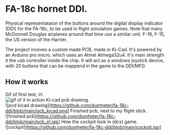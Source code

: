 # FA-18c hornet DDI.
Physical representataion of the buttons around the digital display indicator (DDI) for the FA-18c, to be used in flight simulation games. Note that many McDonnell Douglas airplanes around that time use a similar unit. F-16, F-15, the US version of the Harrier.  
  
The project invoves a custom made PCB, made in Ki-Cad. It's powered by an Arduino pro micro, which uses an Atmel Atmega32u4. It's main strength it the usb controller inside the chip. It will act as a windows joystick device, with 20 buttons that can be mappend in the game to the DDI/MFD.

## How it works
Gif of first test, irl.  
![gif of it in action](https://github.com/dumheter/fa-18c-ddi/blob/main/inaction.gif)
Ki-cad pcb drawing.  
![pcd kicad drawing](https://github.com/dumheter/fa-18c-ddi/blob/main/pcb_kicad.png]
Finished pcb, next to my flight stick.  
![finished pcb](https://github.com/dumheter/fa-18c-ddi/blob/main/pcb_irl.jgp]
How the cockpit look in (dcs) game.  
![cockpit](https://github.com/dumheter/fa-18c-ddi/blob/main/cockpit.jgp]
